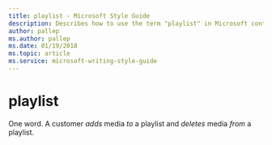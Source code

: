 ```yaml
---
title: playlist - Microsoft Style Guide
description: Describes how to use the term "playlist" in Microsoft content.
author: pallep
ms.author: pallep
ms.date: 01/19/2018
ms.topic: article
ms.service: microsoft-writing-style-guide
---
```


# playlist

One word. A customer *adds* media *to* a playlist and *deletes* media *from* a playlist.
